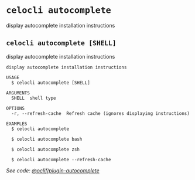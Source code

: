 # `celocli autocomplete`

display autocomplete installation instructions


## `celocli autocomplete [SHELL]`

display autocomplete installation instructions

```
display autocomplete installation instructions

USAGE
  $ celocli autocomplete [SHELL]

ARGUMENTS
  SHELL  shell type

OPTIONS
  -r, --refresh-cache  Refresh cache (ignores displaying instructions)

EXAMPLES
  $ celocli autocomplete

  $ celocli autocomplete bash

  $ celocli autocomplete zsh

  $ celocli autocomplete --refresh-cache
```

_See code: [@oclif/plugin-autocomplete](https://github.com/oclif/plugin-autocomplete/blob/v0.1.5/src/commands/autocomplete/index.ts)_
